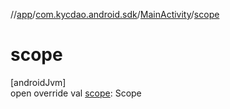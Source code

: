 //[app](../../../index.md)/[com.kycdao.android.sdk](../index.md)/[MainActivity](index.md)/[scope](scope.md)

# scope

[androidJvm]\
open override val [scope](scope.md): Scope
